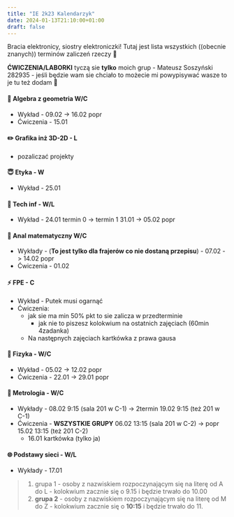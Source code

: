 ```yaml
---
title: "IE 2k23 Kalendarzyk"
date: 2024-01-13T21:10:00+01:00
draft: false
---
```


Bracia elektronicy, siostry elektroniczki! Tutaj jest lista wszystkich ((obecnie znanych)) terminów zaliczeń rzeczy 🎉

**ĆWICZENIA/LABORKI** tyczą sie **tylko** moich grup - Mateusz Soszyński 282935 - jeśli będzie wam sie chciało to możecie mi powypisywać wasze to je tu też dodam 🤷

#### 📐 Algebra z geometria W/C
- Wykład - 09.02 -> 16.02 popr
- Ćwiczenia - 15.01
#### ✏️ Grafika inż 3D-2D - L
- pozaliczać projekty
#### 😇 Etyka - W
- Wykład - 25.01
#### 💾 Tech inf - W/L
- Wykład - 24.01 termin 0 -> termin 1 31.01 -> 05.02 popr 
#### 🍺 Anal matematyczny W/C
- Wykłady - (**To jest tylko dla frajerów co nie dostaną przepisu**) - 07.02 -> 14.02 popr
- Ćwiczenia - 01.02
#### ⚡ FPE - C
- Wykład - Putek musi ogarnąć
- Ćwiczenia:
    - jak sie ma min 50% pkt to sie zalicza w przedterminie
        - jak nie to piszesz kolokwium na ostatnich zajęciach (60min 4zadanka)
    - Na następnych zajęciach kartkówka z prawa gausa
#### 🏹 Fizyka - W/C
- Wykład - 05.02 -> 12.02 popr
- Ćwiczenia - 22.01 -> 29.01 popr
#### 📏 Metrologia - W/C
- Wykłady - 08.02 9:15 (sala 201 w C-1) -> 2termin 19.02 9:15 (też 201 w C-1)
- Ćwiczenia - **WSZYSTKIE GRUPY** 06.02 13:15 (sala 201 w C-2) -> popr 15.02 13:15 (też 201 C-2)
    - 16.01 kartkówka (tylko ja)
#### 🌐 Podstawy sieci - W/L
- Wykłady - 17.01
> 1. grupa 1 - osoby z nazwiskiem rozpoczynającym się na literę od A do L - kolokwium zacznie się o 9.15 i będzie trwało do 10.00
> 2. **grupa 2** - osoby z nazwiskiem rozpoczynającym się na literę od M do Z - kolokwium zacznie się o **10:15** i będzie trwało do 11.



